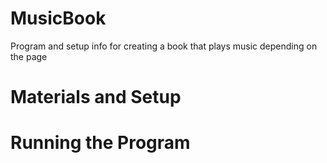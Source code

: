 # MusicBook
Program and setup info for creating a book that plays music depending on the page

# Materials and Setup

# Running the Program


